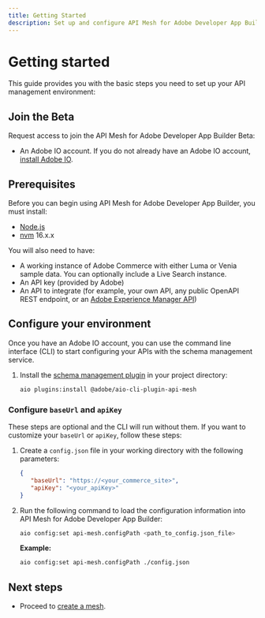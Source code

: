 ```yaml
---
title: Getting Started
description: Set up and configure API Mesh for Adobe Developer App Builder.
---
```


# Getting started

This guide provides you with the basic steps you need to set up your API management environment:

## Join the Beta

Request access to join the API Mesh for Adobe Developer App Builder Beta:

<!-- coming soon -->

-  An Adobe IO account. If you do not already have an Adobe IO account, [install Adobe IO].

## Prerequisites

Before you can begin using API Mesh for Adobe Developer App Builder, you must install:

-  [Node.js]
-  [nvm] 16.x.x

You will also need to have:

-  A working instance of Adobe Commerce with either Luma or Venia sample data. You can optionally include a Live Search instance.
-  An API key (provided by Adobe)
-  An API to integrate (for example, your own API, any public OpenAPI REST endpoint, or an [Adobe Experience Manager API])

## Configure your environment

Once you have an Adobe IO account, you can use the command line interface (CLI) to start configuring your APIs with the schema management service. 

1. Install the [schema management plugin] in your project directory:

   ```bash
   aio plugins:install @adobe/aio-cli-plugin-api-mesh
   ```

### Configure `baseUrl` and `apiKey`

These steps are optional and the CLI will run without them. If you want to customize your `baseUrl` or `apiKey`, follow these steps:

1. Create a `config.json` file in your working directory with the following parameters:

   ``` json
   {
      "baseUrl": "https://<your_commerce_site>",
      "apiKey": "<your_apiKey>"
   }
   ```

1. Run the following command to load the configuration information into API Mesh for Adobe Developer App Builder:

   ``` bash
   aio config:set api-mesh.configPath <path_to_config.json_file>
   ```

   **Example:**

   ``` bash
   aio config:set api-mesh.configPath ./config.json
   ```

## Next steps

-  Proceed to [create a mesh].

<!-- Link Definitions -->
[nvm]: https://github.com/nvm-sh/nvm
[install Adobe IO]: https://developer.adobe.com/runtime/docs/guides/tools/cli_install
[Adobe Experience Manager API]: https://experienceleague.adobe.com/docs/experience-manager-screens/user-guide/developing/rest-api.html
[request access to Adobe IO]: https://developer.adobe.com/app-builder/trial/
[npm]: https://www.npmjs.com/package/npm
[AIO Plugin Documentation]: https://github.com/adobe/aio-cli#aio-pluginslink-plugin
[aio CLI]: https://developer.adobe.com/runtime/docs/guides/tools/cli_install/
[Node.js]: https://nodejs.org/en/download/
[schema management plugin]: https://www.npmjs.com/package/@adobe/aio-cli-plugin-api-mesh
[create a mesh]: create-mesh.md
